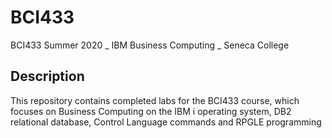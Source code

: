 # BCI433
BCI433 Summer 2020 _ IBM Business Computing _ Seneca College

## Description
This repository contains completed labs for the BCI433 course, which focuses on Business Computing on the IBM i operating system, DB2 relational database, Control Language commands and RPGLE programming
